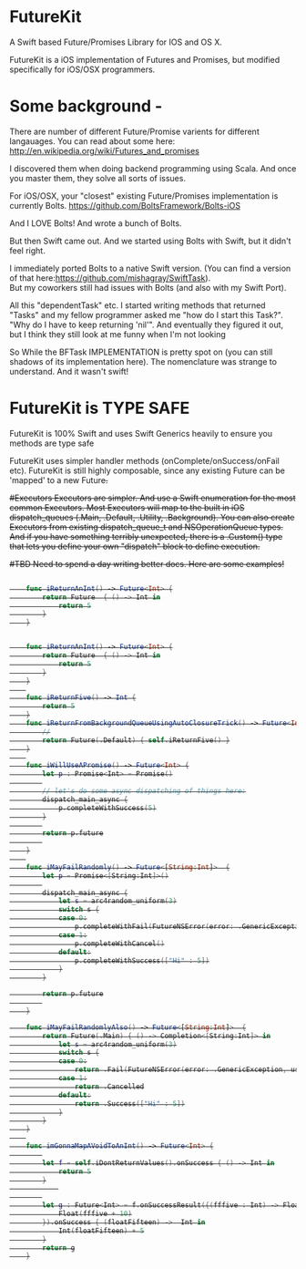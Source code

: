 # FutureKit
A Swift based Future/Promises Library for IOS and OS X.   


FutureKit is a iOS implementation of Futures and Promises, but modified specifically for iOS/OSX programmers.


# Some background - 

There are number of different Future/Promise varients for different langauages.
You can read about some here:
http://en.wikipedia.org/wiki/Futures_and_promises

I discovered them when doing backend programming using Scala. And once you master them, they solve all sorts of issues.

For iOS/OSX, your "closest" existing Future/Promises implementation is currently Bolts.
https://github.com/BoltsFramework/Bolts-iOS

And I LOVE Bolts!  And wrote a bunch of Bolts.

But then Swift came out.   And we started using Bolts with Swift, but it didn't feel right.  

I immediately ported Bolts to a native Swift version.  (You can find a version of that here:https://github.com/mishagray/SwiftTask).  
But my coworkers still had issues with Bolts (and also with my Swift Port).   

All this "dependentTask" etc.  I started writing methods that returned "Tasks" and my fellow programmer asked me "how do I start this Task?".  "Why do I have to keep returning 'nil'".    And eventually they figured it out, but I think they still look at me funny when I'm not looking

So While the BFTask IMPLEMENTATION is pretty spot on (you can still shadows of its implementation here).  The nomenclature was strange to understand.   And it wasn't swift!  



# FutureKit is TYPE SAFE

FutureKit is 100% Swift and uses Swift Generics heavily to ensure you methods are type safe

FutureKit uses simpler handler methods (onComplete/onSuccess/onFail etc). 
FutureKit is still highly composable, since any existing Future<T> can be 'mapped' to a new Future<S>.

#Executors
Executors are simpler.  And use a Swift enumeration for the most common Executors.  Most Executors will map to the built in iOS dispatch_queues  (.Main, .Default, .Utility, .Background).  You can also create Executors from existing dispatch_queue_t and NSOperationQueue types.   And if you have something terribly unexpected, there is a .Custom() type that lets you define your own "dispatch" block to define execution.



#TBD
Need to spend a day writing better docs.
Here are some examples!

```swift

    func iReturnAnInt() -> Future<Int> {
        return Future  { () -> Int in
            return 5
        }
    }


    func iReturnAnInt() -> Future<Int> {
        return Future  { () -> Int in
            return 5
        }
    }
    
    func iReturnFive() -> Int {
        return 5
    }
    func iReturnFromBackgroundQueueUsingAutoClosureTrick() -> Future<Int> {
        //
        return Future(.Default) { self.iReturnFive() }
    }
    
    func iWillUseAPromise() -> Future<Int> {
        let p : Promise<Int> = Promise()
        
        // let's do some async dispatching of things here:
        dispatch_main_async {
            p.completeWithSuccess(5)
        }
        
        return p.future
        
    }
    
    func iMayFailRandomly() -> Future<[String:Int]>  {
        let p = Promise<[String:Int]>()
        
        dispatch_main_async {
            let s = arc4random_uniform(3)
            switch s {
            case 0:
                p.completeWithFail(FutureNSError(error: .GenericException, userInfo: nil))
            case 1:
                p.completeWithCancel()
            default:
                p.completeWithSuccess(["Hi" : 5])
            }
        }

        return p.future
        
    }

    func iMayFailRandomlyAlso() -> Future<[String:Int]>  {
        return Future(.Main) { () -> Completion<[String:Int]> in
            let s = arc4random_uniform(3)
            switch s {
            case 0:
                return .Fail(FutureNSError(error: .GenericException, userInfo: nil))
            case 1:
                return .Cancelled
            default:
                return .Success(["Hi" : 5])
            }
        }
    }
    
    func imGonnaMapAVoidToAnInt() -> Future<Int> {
        
        let f = self.iDontReturnValues().onSuccess { () -> Int in
            return 5
        }
            
        
        let g : Future<Int> = f.onSuccessResult({(fffive : Int) -> Float in
            Float(fffive + 10)
        }).onSuccess { (floatFifteen) ->  Int in
            Int(floatFifteen) + 5
        }
        return g
    }


```











